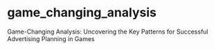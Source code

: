 # game_changing_analysis
Game-Changing Analysis: Uncovering the Key Patterns for Successful Advertising Planning in Games
